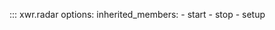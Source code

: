 ::: xwr.radar
    options:
        inherited_members:
        - start
        - stop
        - setup
